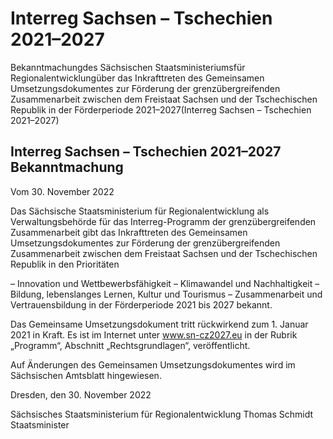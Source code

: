 # Interreg Sachsen – Tschechien 2021–2027

Bekanntmachungdes Sächsischen Staatsministeriumsfür Regionalentwicklungüber das Inkrafttreten des Gemeinsamen Umsetzungsdokumentes zur Förderung der grenzübergreifenden Zusammenarbeit zwischen dem Freistaat Sachsen und der Tschechischen Republik in der Förderperiode 2021–2027(Interreg Sachsen – Tschechien 2021–2027)

## Interreg Sachsen – Tschechien 2021–2027 Bekanntmachung

Vom 30. November 2022

Das Sächsische Staatsministerium für Regionalentwicklung als Verwaltungsbehörde für das Interreg-Programm der grenzübergreifenden Zusammenarbeit gibt das Inkrafttreten des Gemeinsamen Umsetzungsdokumentes zur Förderung der grenzübergreifenden Zusammenarbeit zwischen dem Freistaat Sachsen und der Tschechischen Republik in den Prioritäten

– Innovation und Wettbewerbsfähigkeit – Klimawandel und Nachhaltigkeit – Bildung, lebenslanges Lernen, Kultur und Tourismus – Zusammenarbeit und Vertrauensbildung in der Förderperiode 2021 bis 2027 bekannt.

Das Gemeinsame Umsetzungsdokument tritt rückwirkend zum 1. Januar 2021 in Kraft. Es ist im Internet unter www.sn-cz2027.eu in der Rubrik „Programm“, Abschnitt „Rechtsgrundlagen“, veröffentlicht.

Auf Änderungen des Gemeinsamen Umsetzungsdokumentes wird im Sächsischen Amtsblatt hingewiesen.

Dresden, den 30. November 2022

Sächsisches Staatsministerium für Regionalentwicklung
Thomas Schmidt
Staatsminister

